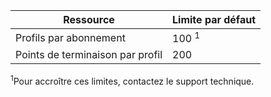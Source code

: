 | Ressource | Limite par défaut |
| --- | --- |
| Profils par abonnement |100 <sup>1</sup> |
| Points de terminaison par profil |200 |

<sup>1</sup>Pour accroître ces limites, contactez le support technique.



<!--HONumber=Nov16_HO3-->


